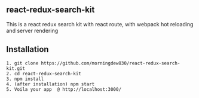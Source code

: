 ## react-redux-search-kit

This is a react redux search kit with react route, with webpack hot reloading and server rendering

## Installation

```
1. git clone https://github.com/morningdew830/react-redux-search-kit.git
2. cd react-redux-search-kit
3. npm install
4. (after installation) npm start
5. Voila your app  @ http://localhost:3000/

```
